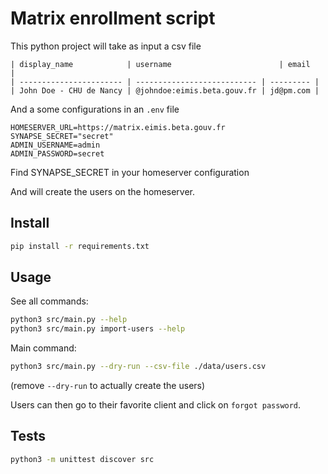 # Matrix enrollment script

This python project will take as input a csv file

```csv
| display_name            | username                        | email     |
| ----------------------- | --------------------------- | --------- |
| John Doe - CHU de Nancy | @johndoe:eimis.beta.gouv.fr | jd@pm.com |
```

And a some configurations in an `.env` file

```env
HOMESERVER_URL=https://matrix.eimis.beta.gouv.fr
SYNAPSE_SECRET="secret"
ADMIN_USERNAME=admin
ADMIN_PASSWORD=secret
```

Find SYNAPSE_SECRET in your homeserver configuration

And will create the users on the homeserver.

## Install

```bash
pip install -r requirements.txt
```

## Usage

See all commands:

```bash
python3 src/main.py --help
python3 src/main.py import-users --help 
```

Main command:

```bash
python3 src/main.py --dry-run --csv-file ./data/users.csv
```

(remove `--dry-run` to actually create the users)

Users can then go to their favorite client and click on `forgot password`.

## Tests

```bash
python3 -m unittest discover src
``````

